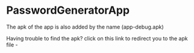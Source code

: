 # PasswordGeneratorApp

The apk of the app is also added by the name (app-debug.apk)

Having trouble to find the apk? click on this link to redirect you to the apk file  - 

